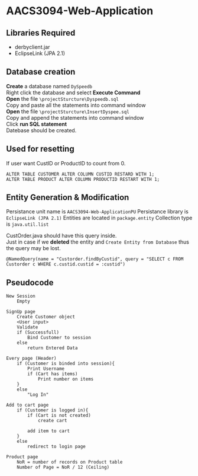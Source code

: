 # AACS3094-Web-Application

## Libraries Required
- derbyclient.jar
- EclipseLink (JPA 2.1)

## Database creation
**Create** a database named `DySpeedb`  
Right click the database and select **Execute Command**  
**Open** the file `\projectSturcture\Dyspeedb.sql`  
Copy and paste all the statements into command window  
**Open** the file `\projectSturcture\InsertDyspee.sql`  
Copy and append the statements into command window  
Click **run SQL statement**  
Datebase should be created.

## Used for resetting
If user want CustID or ProductID to count from 0. 
```
ALTER TABLE CUSTOMER ALTER COLUMN CUSTID RESTARD WITH 1;
ALTER TABLE PRODUCT ALTER COLUMN PRODUCTID RESTART WITH 1;
```

## Entity Generation & Modification
Persistance unit name is ``AACS3094-Web-ApplicationPU``
Persistance library is ``EclipseLink (JPA 2.1)``
Entities are located in ``package.entity``
Collection type is ``java.util.list``

CustOrder.java should have this query inside.  
Just in case if we **deleted** the entity and `Create Entity from Database` thus the query may be lost.
```
@NamedQuery(name = "Custorder.findByCustid", query = "SELECT c FROM Custorder c WHERE c.custid.custid = :custid")
```


## Pseudocode
```
New Session
	Empty

SignUp page
	Create Customer object
	<User input>
	Validate
	if (Successfull)
		Bind Customer to session
	else
		return Entered Data	

Every page (Header)
	if (Customer is binded into session){
		Print Username
		if (Cart has items)
			Print number on items
	}
	else
		"Log In"

Add to cart page
	if (Customer is logged in){
		if (Cart is not created)
			create cart
		
		add item to cart
	}
	else
		redirect to login page

Product page
	NoR = number of records on Product table
	Number of Page = NoR / 12 (Ceiling)

	

```